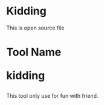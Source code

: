 # Kidding
<p>This is open source file</p>
<h1 >Tool Name <p>kidding</p></h1>
<p>This tool only use for fun with friend.</p>

